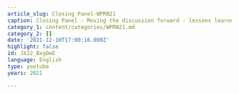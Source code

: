 ```yaml
---
article_slug: Closing Panel-WPRN21
caption: Closing Panel - Moving the discussion forward - lessons learned and next steps
category_1: content/categories/WPRN21.md
category_2: []
date: '2021-12-10T17:00:16.000Z'
highlight: false
id: JXJ2_BxgOeE
language: English
type: youtube
years: 2021

---
```

